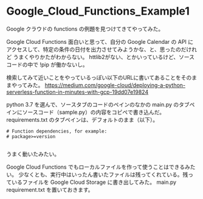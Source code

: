 # Google_Cloud_Functions_Example1
Google クラウドの functions の例題を見つけてきてやってみた。

Google Cloud Functions 面白いと思って、自分の Google Calendar の API に
アクセスして、特定の条件の日付を出力させてみようかな、と、思ったのだけれど
うまくやりかたがわからない。
httlib2がない、とかいっているけど、ソースコードの中で !pip が働かないし。

検索してみて近いことをやっているっぽい以下のURLに書いてあることをそのままやってみた。
https://medium.com/google-cloud/deploying-a-python-serverless-function-in-minutes-with-gcp-19dd07e19824

python 3.7 を選んで、ソースタブのコードのペインのなかの main.py のタブペインにソースコード（sample.py）の内容をコピペで書き込んだ。
requirements.txt のタブペインは、デフォルトのまま（以下）。

```
# Function dependencies, for example:
# package>=version
```

<image >

うまく動いたみたい。

Google Cloud Functions でもローカルファイルを作って使うことはできるみたい。
少なくとも、実行中はいったん書いたファイルは残ってくれている。残っているファイルを Google Cloud Storage に書き出してみた。
main.py
requirement.txt
を置いておきます。
